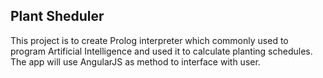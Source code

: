 ## Plant Sheduler
This project is to create Prolog interpreter which commonly used to program 
Artificial Intelligence and used it to calculate planting schedules. The app
will use AngularJS as method to interface with user.